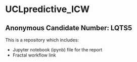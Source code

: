 # UCLpredictive_ICW
## Anonymous Candidate Number: LQTS5

This is a repository which includes:

* Jupyter notebook (ipynb) file for the report
* Fractal workflow link
